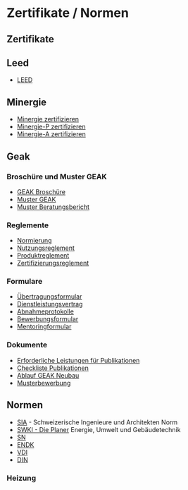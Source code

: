 # Zertifikate / Normen

## Zertifikate

## Leed

- [LEED](https://www.usgbc.org/)

## Minergie

- [Minergie zertifizieren](https://www.minergie.ch/de/zertifizieren/minergie/)
- [Minergie-P zertifizieren](https://www.minergie.ch/de/zertifizieren/minergie-p/)
- [Minergie-A zertifizieren](https://www.minergie.ch/de/zertifizieren/minergie-a/)

## Geak

### Broschüre und Muster GEAK

- [GEAK Broschüre](https://www.geak.ch/media/basisbroschuere_2021_a4_leporello_de_web.pdf)
- [Muster GEAK](https://www.geak.ch/media/dmusg_mustergeak_230101_geak.pdf)
- [Muster Beratungsbericht](https://www.geak.ch/media/dmusb_musterberatungsbericht_230101_geak.pdf)

### Reglemente

- [Normierung](https://www.geak.ch/media/rnorm_normierung_230101_geak_1.pdf)
- [Nutzungsreglement](https://www.geak.ch/media/rnut_nutzungsreglement_230101_geak_1.pdf)
- [Produktreglement](https://www.geak.ch/media/rpro_produktreglement_230101_geak_1.pdf)
- [Zertifizierungsreglement](https://www.geak.ch/media/rzer_zertifizierungsreglement_230101_geak_1.pdf)

### Formulare

- [Übertragungsformular](https://www.geak.ch/media/fueb_uebertragungsformular_230101_geak.pdf)
- [Dienstleistungsvertrag](https://www.geak.ch/media/fdie_dienstleistungsvertrag_230101_geak.pdf)
- [Abnahmeprotokolle](https://www.geak.ch/media/fabn_abnahmeprotokolle_230101_geak.pdf)
- [Bewerbungsformular](https://www.geak.ch/media/fbew_bewerbungsfomular_230101_geak.pdf)
- [Mentoringformular](https://www.geak.ch/media/fmen_nachweisfomularmentoring_230101_geak.pdf)

### Dokumente

- [Erforderliche Leistungen für Publikationen](https://www.geak.ch/media/dleist_erforderlicheleistungengeak_230101_geak.pdf)
- [Checkliste Publikationen](https://www.geak.ch/media/dche_publikationscheckliste_230101_geak.pdf)
- [Ablauf GEAK Neubau](https://www.geak.ch/media/dabl_ablaufneubau_230101_geak.pdf)
- [Musterbewerbung](https://www.geak.ch/media/dbsp_musterbewerbung_230101_geak.pdf)

## Normen

- [SIA](https://sia.ch) - Schweizerische Ingenieure und Architekten Norm
- [SWKI - Die Planer](https:/die-planer.ch) Energie, Umwelt und Gebäudetechnik
- [SN]()
- [ENDK]()
- [VDI]()
- [DIN]()

### Heizung
